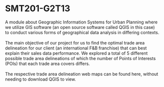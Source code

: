# SMT201-G2T13
A module about Geographic Information Systems for Urban Planning where we utilize GIS software (an open source software called QGIS in this case) to conduct various forms of geographical data analysis in differing contexts. <br><br>
The main objective of our project for us to find the optimal trade area delineation for our client (an international F&B franchise) that can best explain their sales data performance. We explored a total of 5 different possible trade area delineations of which the number of Points of Interests (POIs) that each trade area covers differs. <br><br> The respective trade area delineation web maps can be found here, without needing to download QGIS to view.
